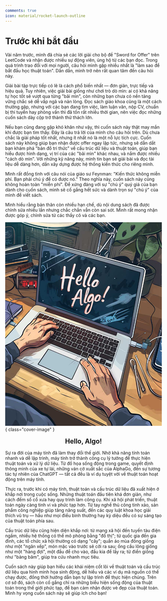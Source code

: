 ```yaml
---
comments: true
icon: material/rocket-launch-outline
---
```


# Trước khi bắt đầu

Vài năm trước, mình đã chia sẻ các lời giải cho bộ đề "Sword for Offer" trên LeetCode và nhận được nhiều sự động viên, ủng hộ từ các bạn đọc. Trong quá trình trao đổi với mọi người, câu hỏi mình gặp nhiều nhất là "làm sao để bắt đầu học thuật toán". Dần dần, mình trở nên rất quan tâm đến câu hỏi này.

Giải bài tập trực tiếp có lẽ là cách phổ biến nhất — đơn giản, trực tiếp và hiệu quả. Tuy nhiên, việc giải bài giống như chơi trò dò mìn: ai có khả năng tự học tốt sẽ vượt qua từng "bãi mìn", còn những bạn chưa có nền tảng vững chắc sẽ dễ vấp ngã và nản lòng. Đọc sách giáo khoa cũng là một cách thường gặp, nhưng với các bạn đang tìm việc, làm luận văn, nộp CV, chuẩn bị thi tuyển hay phỏng vấn thì đã tốn rất nhiều thời gian, nên việc đọc những cuốn sách dày cộp trở thành thử thách lớn.

Nếu bạn cũng đang gặp khó khăn như vậy, thì cuốn sách này thật may mắn khi được bạn tìm thấy. Đây là câu trả lời của mình cho câu hỏi trên. Dù chưa chắc là giải pháp tốt nhất, nhưng ít nhất nó là một nỗ lực tích cực. Cuốn sách này không giúp bạn nhận được offer ngay lập tức, nhưng sẽ dẫn dắt bạn khám phá "bản đồ tri thức" về cấu trúc dữ liệu và thuật toán, giúp bạn hiểu được hình dạng, vị trí của các "bãi mìn" khác nhau, và nắm được nhiều "cách dò mìn". Với những kỹ năng này, mình tin bạn sẽ giải bài và đọc tài liệu dễ dàng hơn, dần xây dựng được hệ thống kiến thức cho riêng mình.

Mình rất đồng tình với câu nói của giáo sư Feynman: "Kiến thức không miễn phí. Bạn phải chú ý để có được nó." Theo nghĩa này, cuốn sách này cũng không hoàn toàn "miễn phí". Để xứng đáng với sự "chú ý" quý giá của bạn dành cho cuốn sách, mình sẽ cố gắng hết sức và dành trọn sự "chú ý" của mình để viết sách.

Mình hiểu rằng bản thân còn nhiều hạn chế, dù nội dung sách đã được chỉnh sửa nhiều lần nhưng chắc chắn vẫn còn sai sót. Mình rất mong nhận được góp ý, chỉnh sửa từ các thầy cô và các bạn.

![Hello Algo](../assets/covers/chapter_hello_algo.jpg){ class="cover-image" }

<div style="text-align: center;">
    <h2 style="margin-top: 0.8em; margin-bottom: 0.8em;">Hello, Algo!</h2>
</div>

Sự ra đời của máy tính đã làm thay đổi thế giới. Nhờ khả năng tính toán nhanh và dễ lập trình, máy tính trở thành công cụ lý tưởng để thực hiện thuật toán và xử lý dữ liệu. Từ đồ họa sống động trong game, quyết định thông minh của xe tự lái, những ván cờ xuất sắc của AlphaGo, đến sự tương tác tự nhiên của ChatGPT — tất cả đều là ví dụ tuyệt vời về thuật toán hoạt động trên máy tính.

Thực ra, trước khi có máy tính, thuật toán và cấu trúc dữ liệu đã xuất hiện ở khắp nơi trong cuộc sống. Những thuật toán đầu tiên khá đơn giản, như cách đếm số cổ xưa hay quy trình làm công cụ. Khi xã hội phát triển, thuật toán ngày càng tinh vi và phức tạp hơn. Từ tay nghề thủ công tinh xảo, sản phẩm công nghiệp giúp tăng năng suất, đến các quy luật khoa học giải thích vũ trụ — hầu như mọi điều bình thường hay kỳ diệu đều có sự sáng tạo của thuật toán phía sau.

Cấu trúc dữ liệu cũng hiện diện khắp nơi: từ mạng xã hội đến tuyến tàu điện ngầm, nhiều hệ thống có thể mô phỏng bằng "đồ thị"; từ quốc gia đến gia đình, các tổ chức xã hội thường có dạng "cây"; quần áo mùa đông giống như một "ngăn xếp", món mặc vào trước sẽ cởi ra sau; ống cầu lông giống như một "hàng đợi", một đầu để cho vào, đầu kia để lấy ra; từ điển giống như "bảng băm", giúp tra cứu nhanh mục tiêu.

Cuốn sách này giúp bạn hiểu các khái niệm cốt lõi về thuật toán và cấu trúc dữ liệu qua hình minh họa sinh động, dễ hiểu và các ví dụ mã nguồn có thể chạy được, đồng thời hướng dẫn bạn tự lập trình để thực hiện chúng. Trên cơ sở đó, sách còn cố gắng chỉ ra những biểu hiện sống động của thuật toán trong thế giới phức tạp, để bạn cảm nhận được vẻ đẹp của thuật toán. Mình hy vọng cuốn sách này sẽ giúp ích cho bạn!

